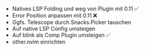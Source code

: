 - Natives LSP Folding und weg von Plugin mit 0.11 ✅
- Error Position anpassen mit 0.11 ❌
- Ggfs. Telescope durch Snacks.Picker tauschen
- Auf native LSP Config umsteigen
- Auf blink als Comp Plugin umsteigen ✅
- other.nvim einrichten

